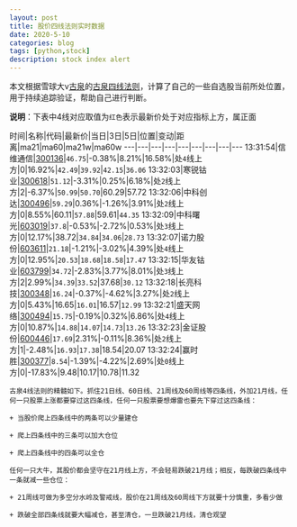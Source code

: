 ```yaml
---
layout: post
title: 股价四线法则实时数据
date: 2020-5-10
categories: blog
tags: [python,stock]
description: stock index alert
---
```



本文根据雪球大v[古泉](https://xueqiu.com/u/7148646888)的[古泉四线法则](https://xueqiu.com/7148646888/130498192)，计算了自己的一些自选股当前所处位置，用于持续追踪验证，帮助自己进行判断。

**说明**：下表中4线对应取值为`红色`表示最新价处于对应指标上方，属正面

时间|名称|代码|最新价|当日|3日|5日|位置|变动|距离|ma21|ma60|ma21w|ma60w
---|---|---|---|---|---|---|---|---
13:31:54|信维通信|[300136](https://xueqiu.com/S/SZ300136)|`46.75`|-0.38%|8.21%|16.58%|处`4`线上方|0|16.92%|`42.49`|`39.92`|`42.15`|`36.06`
13:32:03|寒锐钴业|[300618](https://xueqiu.com/S/SZ300618)|`51.12`|-3.31%|0.25%|6.18%|处`2`线上方|2|-6.37%|`50.99`|`50.70`|60.29|57.72
13:32:06|中科创达|[300496](https://xueqiu.com/S/SZ300496)|`59.29`|0.36%|-1.26%|3.91%|处`2`线上方|0|8.55%|60.11|`57.88`|59.61|`44.35`
13:32:09|中科曙光|[603019](https://xueqiu.com/S/SH603019)|`37.8`|-0.53%|-2.72%|0.53%|处`3`线上方|0|12.17%|38.72|`34.84`|`34.06`|`28.73`
13:32:07|诺力股份|[603611](https://xueqiu.com/S/SH603611)|`21.18`|-1.21%|-3.02%|4.39%|处`4`线上方|0|12.95%|`20.53`|`18.68`|`18.58`|`17.47`
13:32:15|华友钴业|[603799](https://xueqiu.com/S/SH603799)|`34.72`|-2.83%|3.77%|8.01%|处`3`线上方|2|2.99%|`34.39`|`33.52`|37.68|`30.12`
13:32:18|长亮科技|[300348](https://xueqiu.com/S/SZ300348)|`16.24`|-0.37%|-4.62%|3.27%|处`2`线上方|0|5.43%|16.65|`16.01`|16.57|`12.99`
13:32:21|盛天网络|[300494](https://xueqiu.com/S/SZ300494)|`15.75`|-0.19%|0.32%|6.86%|处`4`线上方|0|10.87%|`14.88`|`14.07`|`14.73`|`13.26`
13:32:23|金证股份|[600446](https://xueqiu.com/S/SH600446)|`17.69`|2.31%|-0.11%|8.36%|处`2`线上方|1|-2.48%|`16.93`|`17.38`|18.54|20.07
13:32:24|赢时胜|[300377](https://xueqiu.com/S/SZ300377)|`8.54`|-1.39%|-4.22%|2.69%|处`0`线上方|0|-17.83%|9.48|10.17|10.78|11.32

```
古泉4线法则的精髓如下。抓住21日线、60日线、21周线及60周线等四条线，外加21月线，任何一只股票上涨都要穿过这四条线，任何一只股票要想爆雷也要先下穿过这四条线：

+ 当股价爬上四条线中的两条可以少量建仓

+ 爬上四条线中的三条可以加大仓位

+ 爬上四条线中的四条可以全仓

任何一只大牛，其股价都会坚守在21月线上方，不会轻易跌破21月线；相反，每跌破四条线中一条就减一些仓位：

+ 21周线可做为多空分水岭及警戒线，股价在21周线及60周线下方就要十分慎重，多看少做

+ 跌破全部四条线就要大幅减仓，甚至清仓，一旦跌破21月线，清仓观望
```
